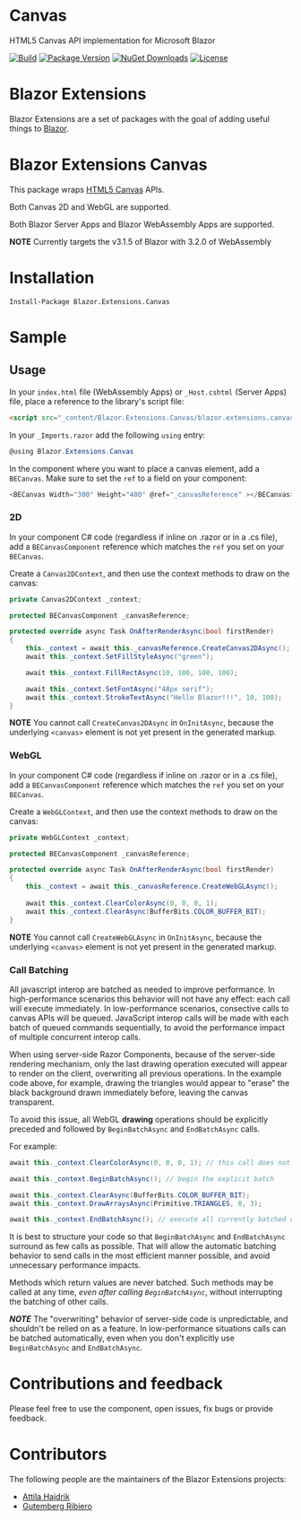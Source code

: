 # Canvas
HTML5 Canvas API implementation for Microsoft Blazor

[![Build](https://github.com//PowerfulBacon/BlazorCanvasUpdated/workflows/CI/badge.svg)](https://github.com/PowerfulBacon/BlazorCanvasUpdated/actions)
[![Package Version](https://img.shields.io/nuget/v/Blazor.Extensions.Canvas.svg)](https://www.nuget.org/packages/Blazor.Extensions.Canvas)
[![NuGet Downloads](https://img.shields.io/nuget/dt/Blazor.Extensions.Canvas.svg)](https://www.nuget.org/packages/Blazor.Extensions.Canvas)
[![License](https://img.shields.io/github/license/PowerfulBacon/BlazorCanvasUpdated.svg)](https://github.com/PowerfulBacon/BlazorCanvasUpdated/blob/master/LICENSE)

# Blazor Extensions

Blazor Extensions are a set of packages with the goal of adding useful things to [Blazor](https://blazor.net).

# Blazor Extensions Canvas

This package wraps [HTML5 Canvas](https://developer.mozilla.org/en-US/docs/Web/HTML/Element/canvas) APIs. 

Both Canvas 2D and WebGL are supported.

Both Blazor Server Apps and Blazor WebAssembly Apps are supported.

**NOTE** Currently targets the v3.1.5 of Blazor with 3.2.0 of WebAssembly

# Installation

```
Install-Package Blazor.Extensions.Canvas
```

# Sample

## Usage

In your `index.html` file (WebAssembly Apps) or `_Host.cshtml` (Server Apps) file, place a reference to the library's script file:

```html
<script src="_content/Blazor.Extensions.Canvas/blazor.extensions.canvas.js"></script>
```

In your `_Imports.razor` add the following `using` entry:

```c#
@using Blazor.Extensions.Canvas
```

In the component where you want to place a canvas element, add a `BECanvas`. Make sure to set the `ref` to a field on your component:

```c#
<BECanvas Width="300" Height="400" @ref="_canvasReference" ></BECanvas>
```

### 2D

In your component C# code (regardless if inline on .razor or in a .cs file), add a `BECanvasComponent` reference which matches the `ref` you set on your `BECanvas`.

Create a `Canvas2DContext`, and then use the context methods to draw on the canvas:

```c#
private Canvas2DContext _context;

protected BECanvasComponent _canvasReference;

protected override async Task OnAfterRenderAsync(bool firstRender)
{
    this._context = await this._canvasReference.CreateCanvas2DAsync();
    await this._context.SetFillStyleAsync("green");

    await this._context.FillRectAsync(10, 100, 100, 100);

    await this._context.SetFontAsync("48px serif");
    await this._context.StrokeTextAsync("Hello Blazor!!!", 10, 100);
}
```

**NOTE** You cannot call `CreateCanvas2DAsync` in `OnInitAsync`, because the underlying `<canvas>` element is not yet present in the generated markup.

### WebGL

In your component C# code (regardless if inline on .razor or in a .cs file), add a `BECanvasComponent` reference which matches the `ref` you set on your `BECanvas`.

Create a `WebGLContext`, and then use the context methods to draw on the canvas:

```c#
private WebGLContext _context;

protected BECanvasComponent _canvasReference;

protected override async Task OnAfterRenderAsync(bool firstRender)
{
    this._context = await this._canvasReference.CreateWebGLAsync();
    
    await this._context.ClearColorAsync(0, 0, 0, 1);
    await this._context.ClearAsync(BufferBits.COLOR_BUFFER_BIT);
}
```

**NOTE** You cannot call `CreateWebGLAsync` in `OnInitAsync`, because the underlying `<canvas>` element is not yet present in the generated markup.

### Call Batching

All javascript interop are batched as needed to improve performance. In high-performance scenarios this behavior will not have any effect: each call will execute immediately. In low-performance scenarios, consective calls to canvas APIs will be queued. JavaScript interop calls will be made with each batch of queued commands sequentially, to avoid the performance impact of multiple concurrent interop calls.

When using server-side Razor Components, because of the server-side rendering mechanism, only the last drawing operation executed will appear to render on the client, overwriting all previous operations. In the example code above, for example, drawing the triangles would appear to "erase" the black background drawn immediately before, leaving the canvas transparent.

To avoid this issue, all WebGL **drawing** operations should be explicitly preceded and followed by `BeginBatchAsync` and `EndBatchAsync` calls.

For example:

```c#
await this._context.ClearColorAsync(0, 0, 0, 1); // this call does not draw anything, so it does not need to be included in the explicit batch

await this._context.BeginBatchAsync(); // begin the explicit batch

await this._context.ClearAsync(BufferBits.COLOR_BUFFER_BIT);
await this._context.DrawArraysAsync(Primitive.TRIANGLES, 0, 3);

await this._context.EndBatchAsync(); // execute all currently batched calls
```

It is best to structure your code so that `BeginBatchAsync` and `EndBatchAsync` surround as few calls as possible. That will allow the automatic batching behavior to send calls in the most efficient manner possible, and avoid unnecessary performance impacts.

Methods which return values are never batched. Such methods may be called at any time, *even after calling `BeginBatchAsync`*, without interrupting the batching of other calls.

***NOTE*** The "overwriting" behavior of server-side code is unpredictable, and shouldn't be relied on as a feature. In low-performance situations calls can be batched automatically, even when you don't explicitly use `BeginBatchAsync` and `EndBatchAsync`.

# Contributions and feedback

Please feel free to use the component, open issues, fix bugs or provide feedback.

# Contributors

The following people are the maintainers of the Blazor Extensions projects:

- [Attila Hajdrik](https://github.com/attilah)
- [Gutemberg Ribiero](https://github.com/galvesribeiro)

